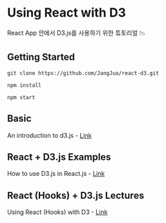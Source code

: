 # Using React with D3

React App 안에서 D3.js를 사용하기 위한 튜토리얼 📉

## Getting Started
```git clone https://github.com/JangJua/react-d3.git```

```npm install```

```npm start```
## Basic
An introduction to d3.js - 
[Link](https://www.d3-graph-gallery.com/intro_d3js.html)

## React + D3.js Examples
How to use D3.js in React.js -
[Link](https://wattenberger.com/blog/react-and-d3)

## React (Hooks) + D3.js Lectures
Using React (Hooks) with D3 -
[Link](https://www.youtube.com/watch?v=hR8xtl_IbCw&list=PLDZ4p-ENjbiPo4WH7KdHjh_EMI7Ic8b2B&index=3&ab_channel=TheMuratorium)